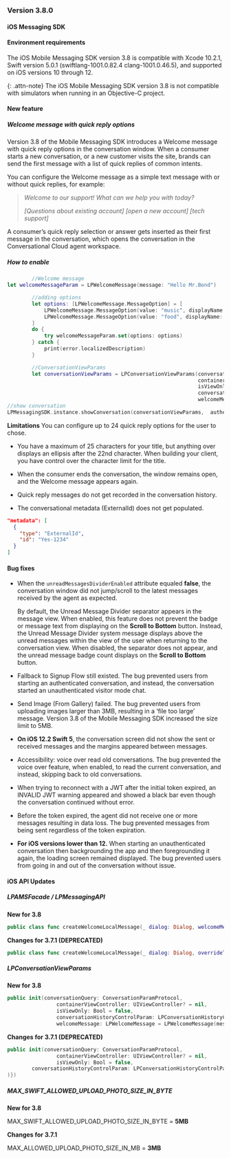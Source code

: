 ### Version 3.8.0
#### iOS Messaging SDK

#### Environment requirements

The iOS Mobile Messaging SDK version 3.8 is compatible with Xcode 10.2.1, Swift version 5.0.1 (swiftlang-1001.0.82.4 clang-1001.0.46.5), and supported on iOS versions 10 through 12.

{: .attn-note}
The iOS Mobile Messaging SDK version 3.8 is not compatible with simulators when running in an Objective-C project.

#### New feature

##### Welcome message with quick reply options

Version 3.8 of the Mobile Messaging SDK introduces a Welcome message with quick reply options in the conversation window. When a consumer starts a new conversation, or a new customer visits the site, brands can send the first message with a list of quick replies of common intents.

You can configure the Welcome message as a simple text message with or without quick replies, for example:

> *Welcome to our support! What can we help you with today?*   
>
> *[Questions about existing account] [open a new account] [tech support]*

A consumer’s quick reply selection or answer gets inserted as their first message in the conversation, which opens the conversation in the Conversational Cloud agent workspace.

##### How to enable

```swift
        //Welcome message
let welcomeMessageParam = LPWelcomeMessage(message: "Hello Mr.Bond")

        //adding options
        let options: [LPWelcomeMessage.MessageOption] = [
            LPWelcomeMessage.MessageOption(value: "music", displayName: "awesome tunes"),
            LPWelcomeMessage.MessageOption(value: "food", displayName: "Delicious food "),
        ]
        do {
            try welcomeMessageParam.set(options: options)
        } catch {
            print(error.localizedDescription)
        }

        //ConversationViewParams
        let conversationViewParams = LPConversationViewParams(conversationQuery: conversationQuery,
                                                              containerViewController: nil,
                                                              isViewOnly: false,
                                                              conversationHistoryControlParam: conversationHistoryControlParam,
                                                              welcomeMessage: welcomeMessageParam)
//show conversation
LPMessagingSDK.instance.showConversation(conversationViewParams,  authenticationParams: authenticationParams)
```

**Limitations**
You can configure up to 24 quick reply options for the user to chose.

- You have a maximum of 25 characters for your title, but anything over displays an ellipsis after the 22nd  character.  When building your client, you have control over the character limit for the title.

- When the consumer ends the conversation, the window remains open, and the Welcome message appears again.

- Quick reply messages do not get recorded in the conversation history.

- The conversational metadata (ExternalId) does not get populated.

```json
"metadata": [
  {
    "type": "ExternalId",
    "id": "Yes-1234"
  }
]
```

#### Bug fixes

- When the `unreadMessagesDividerEnabled` attribute equaled **false**, the conversation window did not jump/scroll to the latest messages received by the agent as expected.

   By default, the Unread Message Divider separator appears in the message view.   When enabled, this feature does not prevent the badge or message text from displaying on the **Scroll to Bottom** button. Instead, the Unread Message Divider system message displays above the unread messages within the view of the user when returning to the conversation view. When disabled, the separator does not appear, and the unread message badge count displays on the **Scroll to Bottom** button.

- Fallback to Signup Flow still existed. The bug prevented users from starting an authenticated conversation, and instead, the conversation started an unauthenticated visitor mode chat.

- Send Image (From Gallery) failed. The bug prevented users from uploading images larger than 3MB, resulting in a ‘file too large’ message. Version 3.8 of the Mobile Messaging SDK increased the size limit to 5MB.

- **On iOS 12.2 Swift 5**, the conversation screen did not show the sent or received messages and the margins appeared between messages.

- Accessibility: voice over read old conversations.  The bug prevented the voice over feature, when enabled, to read the current conversation, and instead, skipping back to old conversations.

- When trying to reconnect with a JWT after the initial token expired, an INVALID JWT warning appeared and showed a black bar even though the conversation continued without error.  

- Before the token expired, the agent did not receive one or more messages resulting in data loss. The bug prevented messages from being sent regardless of the token expiration.

- **For iOS versions lower than 12.** When starting an unauthenticated conversation then backgrounding the app and then foregrounding it again, the loading screen remained displayed. The bug prevented users from going in and out of the conversation without issue.

#### iOS API Updates

##### LPAMSFacade / LPMessagingAPI

**New for 3.8**  

```swift
public class func createWelcomeLocalMessage(_ dialog: Dialog, welcomeMessage: LPWelcomeMessage, overrideTime: Date = Date()) -> Message?
```

**Changes for 3.7.1 (DEPRECATED)**  

```swift
public class func createWelcomeLocalMessage(_ dialog: Dialog, overrideTime: Date = Date()) -> Message?
```
##### LPConversationViewParams

**New for 3.8**  

```swift
public init(conversationQuery: ConversationParamProtocol,
                containerViewController: UIViewController? = nil,
                isViewOnly: Bool = false,
                conversationHistoryControlParam: LPConversationHistoryControlParam = LPConversationHistoryControlParam(historyConversationsStateToDisplay: .none),
                welcomeMessage: LPWelcomeMessage = LPWelcomeMessage(message: nil))
```

**Changes for 3.7.1 (DEPRECATED)**  

```swift
public init(conversationQuery: ConversationParamProtocol,
                containerViewController: UIViewController? = nil,
                isViewOnly: Bool = false,
		conversationHistoryControlParam: LPConversationHistoryControlParam = LPConversationHistoryControlParam(historyConversationsStateToDisplay: .none))
)})
```

##### MAX_SWIFT_ALLOWED_UPLOAD_PHOTO_SIZE_IN_BYTE

**New for 3.8**  

MAX_SWIFT_ALLOWED_UPLOAD_PHOTO_SIZE_IN_BYTE = **5MB**

**Changes for 3.7.1**

MAX_ALLOWED_UPLOAD_PHOTO_SIZE_IN_MB = **3MB**

